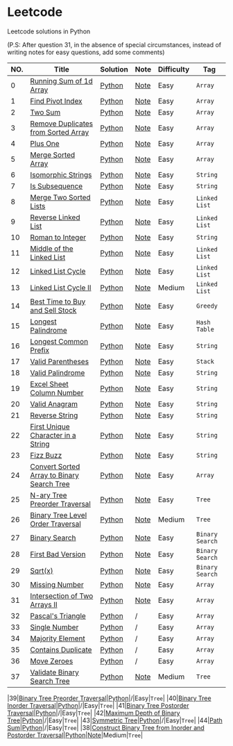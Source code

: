 # Leetcode
Leetcode solutions in Python 

(P.S: After question 31, in the absence of special circumstances, instead of writing notes for easy questions, add some comments)

|NO.|Title|Solution|Note|Difficulty|Tag|
|---|-----|--------|----|----------|---|
|0|[Running Sum of 1d Array](https://leetcode.com/problems/running-sum-of-1d-array/)|[Python](000.%20Running%20Sum%20of%201d%20Array/solution.py)|[Note](000.%20Running%20Sum%20of%201d%20Array/README.md)|Easy|`Array`|
|1|[Find Pivot Index](https://leetcode.com/problems/find-pivot-index/)|[Python](001.%20Find%20Pivot%20Index/solution.py)|[Note](001.%20Find%20Pivot%20Index/README.md)|Easy|`Array`|
|2|[Two Sum](https://leetcode.com/problems/two-sum/)|[Python](002.%20Two%20Sum/solution.py)|[Note](002.%20Two%20Sum/README.md)|Easy|`Array`|
|3|[Remove Duplicates from Sorted Array](https://leetcode.com/problems/remove-duplicates-from-sorted-array/)|[Python](003.%20Remove%20Duplicates%20from%20Sorted%20Array/solution.py)|[Note](003.%20Remove%20Duplicates%20from%20Sorted%20Array/README.md)|Easy|`Array`|
|4|[Plus One](https://leetcode.com/problems/plus-one/)|[Python](004.%20Plus%20One/solution.py)|[Note](004.%20Plus%20One/README.md)|Easy|`Array`|
|5|[Merge Sorted Array](https://leetcode.com/problems/merge-sorted-array/)|[Python](005.%20Merge%20Sorted%20Array/solution.py)|[Note](005.%20Merge%20Sorted%20Array/README.md)|Easy|`Array`|
|6|[Isomorphic Strings](https://leetcode.com/problems/isomorphic-strings/)|[Python](006.%20Isomorphic%20Strings/solution.py)|[Note](006.%20Isomorphic%20Strings/README.md)|Easy|`String`|
|7|[Is Subsequence](https://leetcode.com/problems/is-subsequence/)|[Python](007.%20Is%20Subsequence/solution.py)|[Note](007.%20Is%20Subsequence/README.md)|Easy|`String`|
|8|[Merge Two Sorted Lists](https://leetcode.com/problems/merge-two-sorted-lists/)|[Python](008.%20Merge%20Two%20Sorted%20Lists/solution.py)|[Note](008.%20Merge%20Two%20Sorted%20Lists/README.md)|Easy|`Linked List`|
|9|[Reverse Linked List](https://leetcode.com/problems/reverse-linked-list/)|[Python](009.%20Reverse%20Linked%20List/solution.py)|[Note](009.%20Reverse%20Linked%20List/README.md)|Easy|`Linked List`|
|10|[Roman to Integer](https://leetcode.com/problems/roman-to-integer/)|[Python](010.%20Roman%20to%20Integer/solution.py)|[Note](010.%20Roman%20to%20Integer/README.md)|Easy|`String`|
|11|[Middle of the Linked List](https://leetcode.com/problems/middle-of-the-linked-list/)|[Python](011.%20Middle%20of%20the%20Linked%20List/solution.py)|[Note](011.%20Middle%20of%20the%20Linked%20List/README.md)|Easy|`Linked List`|
|12|[Linked List Cycle](https://leetcode.com/problems/linked-list-cycle/)|[Python](012.%20Linked%20List%20Cycle/solution.py)|[Note](012.%20Linked%20List%20Cycle/README.md)|Easy|`Linked List`|
|13|[Linked List Cycle II ](https://leetcode.com/problems/linked-list-cycle-ii/)|[Python](013.%20Linked%20List%20Cycle%20II/solution.py)|[Note](013.%20Linked%20List%20Cycle%20II/README.md)|Medium|`Linked List`|
|14|[Best Time to Buy and Sell Stock ](https://leetcode.com/problems/best-time-to-buy-and-sell-stock/)|[Python](014.%20Best%20Time%20to%20Buy%20and%20Sell%20Stock/solution.py)|[Note](014.%20Best%20Time%20to%20Buy%20and%20Sell%20Stock/README.md)|Easy|`Greedy`|
|15|[Longest Palindrome ](https://leetcode.com/problems/longest-palindrome/)|[Python](015.%20Longest%20Palindrome/solution.py)|[Note](015.%20Longest%20Palindrome/README.md)|Easy|`Hash Table`|
|16|[Longest Common Prefix ](https://leetcode.com/problems/longest-common-prefix/)|[Python](016.%20Longest%20Common%20Prefix/solution.py)|[Note](016.%20Longest%20Common%20Prefix/README.md)|Easy|`String`|
|17|[Valid Parentheses ](https://leetcode.com/problems/valid-parentheses/)|[Python](017.%20Valid%20Parentheses/solution.py)|[Note](017.%20Valid%20Parentheses/README.md)|Easy|`Stack`|
|18|[Valid Palindrome ](https://leetcode.com/problems/valid-palindrome/)|[Python](018.%20Valid%20Palindrome/solution.py)|[Note](018.%20Valid%20Palindrome/README.md)|Easy|`String`|
|19|[Excel Sheet Column Number ](https://leetcode.com/problems/excel-sheet-column-number/)|[Python](019.%20Excel%20Sheet%20Column%20Number/solution.py)|[Note](019.%20Excel%20Sheet%20Column%20Number/README.md)|Easy|`String`|
|20|[Valid Anagram ](https://leetcode.com/problems/valid-anagram/)|[Python](020.%20Valid%20Anagram/solution.py)|[Note](020.%20Valid%20Anagram/README.md)|Easy|`String`|
|21|[Reverse String ](https://leetcode.com/problems/reverse-string/)|[Python](021.%20Reverse%20String/solution.py)|[Note](021.%20Reverse%20String/README.md)|Easy|`String`|
|22|[First Unique Character in a String ](https://leetcode.com/problems/first-unique-character-in-a-string/)|[Python](022.%20First%20Unique%20Character%20in%20a%20String/solution.py)|[Note](022.%20First%20Unique%20Character%20in%20a%20String/README.md)|Easy|`String`|
|23|[Fizz Buzz ](https://leetcode.com/problems/fizz-buzz/)|[Python](023.%20Fizz%20Buzz/solution.py)|[Note](023.%20Fizz%20Buzz/README.md)|Easy|`String`|
|24|[Convert Sorted Array to Binary Search Tree ](https://leetcode.com/problems/convert-sorted-array-to-binary-search-tree/)|[Python](024.%20Convert%20Sorted%20Array%20to%20Binary%20Search%20Tree/solution.py)|[Note](024.%20Convert%20Sorted%20Array%20to%20Binary%20Search%20Tree/README.md)|Easy|`Array`|
|25|[N-ary Tree Preorder Traversal ](https://leetcode.com/problems/n-ary-tree-preorder-traversal/)|[Python](025.%20N-ary%20Tree%20Preorder%20Traversal/solution.py)|[Note](025.%20N-ary%20Tree%20Preorder%20Traversal/README.md)|Easy|`Tree`|
|26|[Binary Tree Level Order Traversal](https://leetcode.com/problems/binary-tree-level-order-traversal/)|[Python](026.%20Binary%20Tree%20Level%20Order%20Traversal/solution.py)|[Note](026.%20Binary%20Tree%20Level%20Order%20Traversal/README.md)|Medium|`Tree`|
|27|[Binary Search](https://leetcode.com/problems/binary-search/)|[Python](027.%20Binary%20Search/solution.py)|[Note](027.%20Binary%20Search/README.md)|Easy|`Binary Search`|
|28|[First Bad Version](https://leetcode.com/problems/first-bad-version/)|[Python](028.%20First%20Bad%20Version/solution.py)|[Note](028.%20First%20Bad%20Version/README.md)|Easy|`Binary Search`|
|29|[Sqrt(x)](https://leetcode.com/problems/sqrtx/)|[Python](029.%20Sqrt(x)/solution.py)|[Note](029.%20Sqrt(x)/README.md)|Easy|`Binary Search`|
|30|[Missing Number](https://leetcode.com/problems/missing-number/)|[Python](030.%20Missing%20Number/solution.py)|[Note](030.%20Missing%20Number/README.md)|Easy|`Array`|
|31|[Intersection of Two Arrays II](https://leetcode.com/problems/intersection-of-two-arrays-ii/)|[Python](031.%20Intersection%20of%20Two%20Arrays%20II/solution.py)|[Note](031.%20Intersection%20of%20Two%20Arrays%20II/README.md)|Easy|`Array`|
|32|[Pascal's Triangle](https://leetcode.com/problems/pascals-triangle/)|[Python](032.%20Pascal's%20Triangle/solution.py)|/|Easy|`Array`|
|33|[Single Number](https://leetcode.com/problems/single-number/)|[Python](033.%20Single%20Number/solution.py)|/|Easy|`Array`|
|34|[Majority Element](https://leetcode.com/problems/majority-element/)|[Python](034.%20Majority%20Element/solution.py)|/|Easy|`Array`|
|35|[Contains Duplicate](https://leetcode.com/problems/contains-duplicate/)|[Python](035.%20Contains%20Duplicate/solution.py)|/|Easy|`Array`|
|36|[Move Zeroes](https://leetcode.com/problems/move-zeroes/)|[Python](036.%20Move%20Zeroes/solution.py)|/|Easy|`Array`|
|37|[Validate Binary Search Tree](https://leetcode.com/problems/validate-binary-search-tree/)|[Python](037.%20Validate%20Binary%20Search%20Tree/solution.py)|[Note](037.%20Validate%20Binary%20Search%20Tree/README.md)|Medium|`Tree`|

|39|[Binary Tree Preorder Traversal](https://leetcode.com/problems/binary-tree-preorder-traversal/description/)|[Python](039.%20Binary%20Tree%20Preorder%20Traversal/solution.py)|/|Easy|`Tree`|
|40|[Binary Tree Inorder Traversal](https://leetcode.com/problems/binary-tree-inorder-traversal/description/)|[Python](040.%20Binary%20Tree%20Inorder%20Traversal/solution.py)|/|Easy|`Tree`|
|41|[Binary Tree Postorder Traversal](https://leetcode.com/problems/binary-tree-postorder-traversal/description/)|[Python](041.%20Binary%20Tree%20Postorder%20Traversal/solution.py)|/|Easy|`Tree`|
|42|[Maximum Depth of Binary Tree](https://leetcode.com/problems/maximum-depth-of-binary-tree/description/)|[Python](042.%20Maximum%20Depth%20of%20Binary%20Tree/solution.py)|/|Easy|`Tree`|
|43|[Symmetric Tree](https://leetcode.com/problems/symmetric-tree/description/)|[Python](043.%20Symmetric%20Tree/solution.py)|/|Easy|`Tree`|
|44|[Path Sum](https://leetcode.com/problems/path-sum/description/)|[Python](044.%20Path%20Sum/solution.py)|/|Easy|`Tree`|
|38|[Construct Binary Tree from Inorder and Postorder Traversal](https://leetcode.com/problems/construct-binary-tree-from-inorder-and-postorder-traversal/description/)|[Python](045.%20Construct%20Binary%20Tree%20from%20Inorder%20and%20Postorder%20Traversal/solution.py)|[Note](045.%20Construct%20Binary%20Tree%20from%20Inorder%20and%20Postorder%20Traversal/README.md)|Medium|`Tree`|
